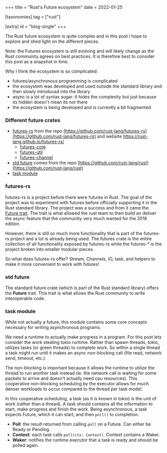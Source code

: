 +++
title = "Rust's Future ecosystem"
date = 2022-01-25

[taxonomies]
tag = ["rust"]

[extra]
id = "blog-single"
+++

The Rust future ecosystem is quite complex and in this post I hope to explore
and shed light on the different pieces.
<!-- more -->

Note: the Futures ecosystem is still evolving and will likely change as the
Rust community agrees on best practices. It is therefore best to consider this
post as a snapshot in time.

Why I think the ecosystem is so complicated:
- futures/asynchronous programming is complicated
- the ecosystem was developed and used outside the standard library and then
  slowly introduced into the library
- async is a lot of syntax sugar. It hides the complexity but just because its
  hidden doesn't mean its not there
- the ecosystem is being developed and is currently a bit fragmented

### Different future crates
- [futures-rs](https://docs.rs/futures/latest/futures/) from the repo
  [https://github.com/rust-lang/futures-rs](https://github.com/rust-lang/futures-rs) and
  website https://rust-lang.github.io/futures-rs/
  - [futures-core](https://docs.rs/futures-core/latest/futures_core/)
  - [futures-util](https://docs.rs/futures-util/latest/futures_util/)
  - [futures-channel](https://docs.rs/futures-channel/latest/futures_channel/)
- [std future](https://doc.rust-lang.org/std/future/) comes from the repo
  [https://github.com/rust-lang/rust](https://github.com/rust-lang/rust)
- [task module](https://doc.rust-lang.org/std/task/index.html)


### futures-rs
futures-rs is a project before there were futures in Rust. The goal of the
project was to experiment with futures before officially supporting it in the
Rust standard library. The project was a success and from it came the [Future
trait](https://doc.rust-lang.org/std/future/trait.Future.html). The trait is
what allowed the rust team to then build an deliver the async feature that the
community very much wanted for the 2018 edition.

However, there is still so much more functionality that is part of the
futures-rs project and a lot is already being used. The futures crate is the
entire collection of all functionality exposed by futures-rs while the
futures-* is the project broken into smaller modular pieces.

So what does futures-rs offer? Stream, Channels, IO, task, and helpers to make
it more convenient to work with futures!

### std future
The standard future crate (which is part of the Rust standard library) offers
the **Future** trait. This trait is what allows the Rust community to write
interoperable code.

### task module
While not actually a future, this module contains some core concepts necessary
for writing asynchronous programs.

We need a runtime to actually make progress in a program. For this post lets consider the
work stealing tokio runtime. Rather than spawn threads, tokio, utilizes tasks (or green
threads) to complete work. So within a single thread a task might run until it makes an
async non-blocking call (file read, network send, timeout, etc.).

The non-blocking is important because it allows the runtime to utilize the thread to run
another task instead (ie. the network call is waiting for some packets to arrive and
doesn't actually need cpu resources). This cooperative non-blocking scheduling by the
executor allows for much denser workloads to occur compared to the thread per task model.

In this cooperative scheduling, a task (as it is known in tokio) is the unit of work
(rather than a thread). A task should contains all the information to start, make progress
and finish the work. Being asynchronous, a task expects Future, which it can start, and
then `poll()` to completion.

- **Poll**: the result returned from calling `poll` on a Future. Can either be Ready or
  Pending.
- **Context**: each task calls `poll(ctx: Context)`. Context contains a Waker.
- **Waker**: notifies the runtime executor that a task is ready and should be polled
  again.
